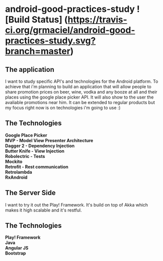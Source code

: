 # android-good-practices-study ![Build Status] (https://travis-ci.org/grmaciel/android-good-practices-study.svg?branch=master)

## The application <br>
I want to study specific API's and technologies for the Android platform. To achieve that i'm planning to build an application that will allow people to share promotion prices on beer, wine, vodka and any booze at all and their places using the google place picker API. It will also show to the user the avaliable promotions near him. It can be extended to regular products but my focus right now is on technologies i'm going to use :)

## The Technologies <br>
**Google Place Picker**<br>
**MVP - Model View Presenter Architecture**<br>
**Dagger 2 - Dependency Injection**<br>
**Butter Knife - View Injection**<br>
**Robolectric - Tests**<br>
**Mockito**<br>
**Retrofit - Rest communication**<br>
**Retrolambda**<br>
**RxAndroid**<br>

## The Server Side <br>
I want to try it out the Play! Framework. It's build on top of Akka which makes it high scalable and it's restful.

## The Technologies <br>
**Play! Framework**<br>
**Java**<br>
**Angular JS**<br>
**Bootstrap**<br>
